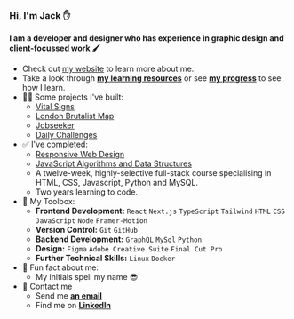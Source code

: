 ### Hi, I'm Jack ✋
**I am a developer and designer who has experience in graphic design and client-focussed work 🖌️**
- Check out [my website](https://jackkershaw.net) to learn more about me.
- Take a look through [**my learning resources**](https://github.com/jones58/Learning-Resources) or see [**my progress**](https://progress.jackkershaw.net) to see how I learn. 
- 👷‍♂️ Some projects I've built:
  - [Vital Signs](https://vitalsignsmag.org)
  - [London Brutalist Map](https://github.com/jones58/brutalist-map-2)
  - [Jobseeker](https://jobseeker.jackkershaw.net/)
  - [Daily Challenges](https://github.com/jones58/daily-challenges)
- ✅ I've completed:
    - [Responsive Web Design](https://www.freecodecamp.org/certification/jones58/responsive-web-design)
    - [JavaScript Algorithms and Data Structures](https://www.freecodecamp.org/certification/jones58/javascript-algorithms-and-data-structures)
    - A twelve-week, highly-selective full-stack course specialising in HTML, CSS, Javascript, Python and MySQL.
    - Two years learning to code. 
- 🧰 My Toolbox:
  - **Frontend Development:** `React` `Next.js` `TypeScript` `Tailwind` `HTML` `CSS` `JavaScript` `Node` `Framer-Motion`
  - **Version Control:** `Git` `GitHub` 
  - **Backend Development:** `GraphQL` `MySql` `Python`
  - **Design:** `Figma` `Adobe Creative Suite` `Final Cut Pro` 
  - **Further Technical Skills:** `Linux` `Docker` 
- 🌠 Fun fact about me: 
  - My initials spell my name 😎
- 📮 Contact me
  - Send me [**an email**](mailto:jackkershaw@protonmail.com")
  - Find me on [**LinkedIn**](https://www.linkedin.com/in/jackkershaw)

